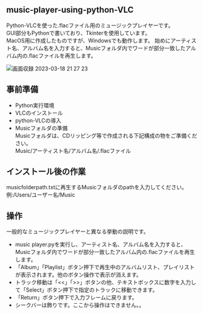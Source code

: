 ## music-player-using-python-VLC 

Python-VLCを使った.flacファイル用のミュージックプレイヤーです。  
GUI部分もPythonで書いており、Tkinterを使用しています。  
MacOS用に作成したものですが、Windowsでも動作します。
始めにアーティスト名、アルバム名を入力すると、Musicフォルダ内でワードが部分一致したアルバム内の.flacファイルを再生します。  

![画面収録 2023-03-18 21 27 23](https://user-images.githubusercontent.com/101491438/226106478-b50e9510-fbc7-43fe-a426-54de8e486a00.gif)

## 事前準備

- Python実行環境
- VLCのインストール
- python-VLCの導入
- Musicフォルダの準備  
  Musicフォルダは、CDリッピング等で作成される下記構成の物をご準備ください。  
  Music/アーティスト名/アルバム名/.flacファイル  

## インストール後の作業

musicfolderpath.txtに再生するMusicフォルダのpathを入力してください。  
例:/Users/ユーザー名/Music  

## 操作

一般的なミュージックプレイヤーと異なる挙動の説明です。

- music player.pyを実行し、アーティスト名、アルバム名を入力すると、Musicフォルダ内でワードが部分一致したアルバム内の.flacファイルを再生します。  
- 「Album」「Playlist」ボタン押下で再生中のアルバムリスト、プレイリストが表示されます。他のボタン操作で表示が消えます。
- トラック移動は「<<」「>>」ボタンの他、テキストボックスに数字を入力して「Select」ボタン押下で指定のトラックに移動できます。
- 「Return」ボタン押下で入力フレームに戻ります。
- シークバーは飾りです。ここから操作はできません。。
